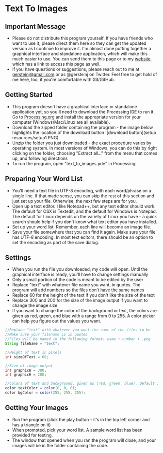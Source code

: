 # Text To Images

## Important Message
* Please do not distribute this program yourself. If you have friends who want to use it, please direct them here so they can get the updated version as I continue to improve it. I'm almost done putting together a graphical interface and standalone application, which will make this much easier to use. You can send them to this page or to my [website](http://www.robotsinheels.com), which has a link to access this page as well.
* If you have questions or suggestions, please reach out to me at gersteinj@gmail.com or as @gersteinj on Twitter. Feel free to get hold of me here, too, if you're comfortable with Git/GitHub.

## Getting Started
* This program doesn't have a graphical interface or standalone application yet, so you'll need to download the Processing IDE to run it. Go to [Processing.org](http://www.processing.org) and install the appropriate version for your computer (Windows/Mac/Linux are all available).
* Download the zipped folder containing the program - the image below highlights the location of the download button ![download button](setup resources/setup1.PNG)
* Unzip the folder you just downloaded - the exact procedure varies by operating system. In most versions of Windows, you can do this by right clicking on the folder, choosing "Extract all..." from the menu that comes up, and following directions
* To run the program, open "text_to_images.pde" in Processing

## Preparing Your Word List
* You'll need a text file in UTF-8 encoding, with each word/phrase on a single line. If that made sense, you can skip the rest of this section and just set up your file. Otherwise, the next few steps are for you.
* Open up a text editor. I like Notepad++, but any text editor should work. The default for OSX is Textedit, and the default for Windows is Notepad. The default for Linux depends on the variety of Linux you have - a quick search should help if you don't know what text editor you have installed.
* Set up your word list. Remember, each line will become an image file.
* Save your file somewhere that you can find it again. Make sure your file has UTF-8 encoding. In most text editors, there should be an option to set the encoding as part of the save dialog.

## Settings
* When you run the file you downloaded, my code will open. Until the graphical interface is ready, you'll have to change settings manually
* Only a small portion of the code is meant to be edited by the user
* Replace "text" with whatever file name you want, in quotes. The program will add numbers so the files don't have the same names
* Replace 60 for the height of the text if you don't like the size of the text
* Replace 300 and 200 for the size of the image output if you want to change the image size
* If you want to change the color of the background or text, the colors are given as red, green, and blue with a range from 0 to 255. A color picker can help you figure out the values you want.

```java
//Replace "text" with whatever you want the name of the files to be
//Make sure your filename is in quotes
//Files will be named in the following format: name + number + .png
String fileName = "text";

//Height of text in pixels
int sizeOfText = 60;

//Size of image output
int graphicW = 300;
int graphicH = 200;

//Colors of text and background, given as (red, green, blue). Default is black text on white background
color textColor = color(0, 0, 0);
color bgColor = color(255, 255, 255);
```

## Getting Your Images
* Run the program (click the play button - it's in the top left corner and has a triangle on it)
* When prompted, pick your word list. A sample word list has been provided for testing.
* The window that opened when you ran the program will close, and your images will be in the folder containing the code.
